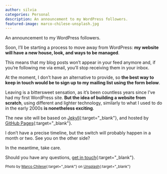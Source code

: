 ```yaml
---
author: silvia
categories: Personal
description: An announcement to my WordPress followers.
featured-image: marco-chilese-unsplash.jpg
---
```

An announcement to my WordPress followers.

Soon, I’ll be starting a process to move away from WordPress: **my website will have a new house, look, and ways to be managed**.

This means that my blog posts won’t appear in your feed anymore and, if you’re following me via email, you’ll stop receiving them in your inbox.

At the moment, I don’t have an alternative to provide, so **the best way to keep in touch would be to sign up to my mailing list using the form below**.

Leaving is a bittersweet sensation, as it’s been countless years since I’ve had my first WordPress site. **But the idea of building a website from scratch**, using different and lighter technology, similarly to what I used to do in the early 2000s **is nonetheless exciting**.

The new site will be based on [Jekyll](https://jekyllrb.com/){:target="_blank"}, and hosted by [GitHub Pages](https://pages.github.com/){:target="_blank"}.

I don’t have a precise timeline, but the switch will probably happen in a month or two. See you on the other side?

In the meantime, take care.

Should you have any questions, [get in touch](https://silviamaggidesign.com/get-in-touch-silviamaggi/){:target="_blank"}.

<small>Photo by [Marco Chilese](https://unsplash.com/@chmarco){:target="_blank"} on [Unsplash](https://unsplash.com/s/photos/leaving){:target="_blank"}</small>
